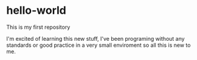 # hello-world
This is my first repository

I'm excited of learning this new stuff, I've been programing without any standards or good practice in a very small enviroment so all this is new to me. 
